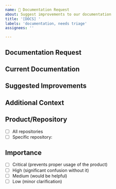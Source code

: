 ```yaml
---
name: 📝 Documentation Request
about: Suggest improvements to our documentation
title: '[DOCS] '
labels: 'documentation, needs triage'
assignees: ''

---
```


## Documentation Request
<!-- Describe what documentation needs to be added, improved, or clarified -->

## Current Documentation
<!-- If applicable, link to or describe the current documentation -->

## Suggested Improvements
<!-- Describe how the documentation should be improved -->

## Additional Context
<!-- Any additional information or context that might be helpful -->

## Product/Repository
<!-- Which product or repository does this documentation apply to? -->
- [ ] All repositories
- [ ] Specific repository:

## Importance
<!-- How important is this documentation improvement? -->
- [ ] Critical (prevents proper usage of the product)
- [ ] High (significant confusion without it)
- [ ] Medium (would be helpful)
- [ ] Low (minor clarification)
